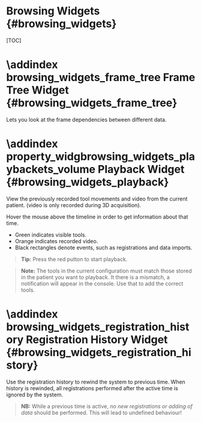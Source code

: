 Browsing Widgets {#browsing_widgets}
===========================================================

[TOC]

\addindex browsing_widgets_frame_tree
Frame Tree Widget {#browsing_widgets_frame_tree}
===========================================================

Lets you look at the frame dependencies between different data.




\addindex property_widgbrowsing_widgets_playbackets_volume
Playback Widget {#browsing_widgets_playback}
===========================================================

View the previously recorded tool movements and video from the current patient.
(video is only recorded during 3D acquisition).

Hover the mouse above the timeline in order to get information about that time. 

- Green indicates visible tools.
- Orange indicates recorded video.
- Black rectangles denote events, such as registrations and data imports.

> **Tip:** Press the red putton to start playback.

> **Note:** The tools in the current configuration must match those stored in the 
> patient you want to playback. It there is a mismatch, a notification will appear
> in the console. Use that to add the correct tools.




\addindex browsing_widgets_registration_history
Registration History Widget {#browsing_widgets_registration_history}
===========================================================

Use the registration history to rewind the system to previous time. When history is rewinded, 
all registrations performed after the active time is ignored by the system.

> **NB:** While a previous time is active, *no new registrations or adding of data* should be performed. 
> This will lead to undefined behaviour!
